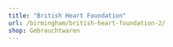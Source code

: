 ```yaml
---
title: "British Heart Foundation"
url: /birmingham/british-heart-foundation-2/
shop: Gebrauchtwaren
---
```

